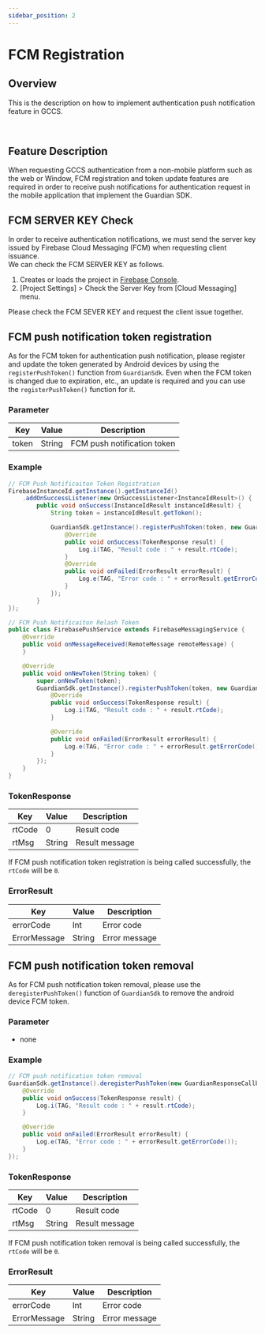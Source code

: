 ```yaml
---
sidebar_position: 2
---
```

# FCM Registration

## Overview
This is the description on how to implement authentication push notification feature in GCCS.

<br/>

## Feature Description
When requesting GCCS authentication from a non-mobile platform such as the web or Window, FCM registration and token update features are required in order to receive push notifications for authentication request in the mobile application that implement the Guardian SDK.

## FCM SERVER KEY Check
In order to receive authentication notifications, we must send the server key issued by Firebase Cloud Messaging (FCM) when requesting client issuance.   
We can check the FCM SERVER KEY as follows.
1. Creates or loads the project in [Firebase Console](https://console.firebase.google.com/).
2. [Project Settings] > Check the Server Key from [Cloud Messaging] menu.

Please check the FCM SEVER KEY and request the client issue together.

## FCM push notification token registration
As for the FCM token for authentication push notification, please register and update the token generated by Android devices by using the `registerPushToken()` function from `GuardianSdk`.
Even when the FCM token is changed due to expiration, etc., an update is required and you can use the `registerPushToken()` function for  it.

### Parameter
|Key|Value|Description|
|------|---|---|
|token|String|FCM push notification token|

### Example
```java
// FCM Push Notificaiton Token Registration
FirebaseInstanceId.getInstance().getInstanceId()
    .addOnSuccessListener(new OnSuccessListener<InstanceIdResult>() {
        public void onSuccess(InstanceIdResult instanceIdResult) {
            String token = instanceIdResult.getToken();

            GuardianSdk.getInstance().registerPushToken(token, new GuardianResponseCallback<TokenResponse>() {
                @Override
                public void onSuccess(TokenResponse result) {
                    Log.i(TAG, "Result code : " + result.rtCode);
                }
                @Override
                public void onFailed(ErrorResult errorResult) {
                    Log.e(TAG, "Error code : " + errorResult.getErrorCode());
                }
            });
        }
});

// FCM Push Notificaiton Relash Token
public class FirebasePushService extends FirebaseMessagingService {
    @Override
    public void onMessageReceived(RemoteMessage remoteMessage) {
    }

    @Override
    public void onNewToken(String token) {
        super.onNewToken(token);
        GuardianSdk.getInstance().registerPushToken(token, new GuardianResponseCallback<TokenResponse>() {
            @Override
            public void onSuccess(TokenResponse result) {
                Log.i(TAG, "Result code : " + result.rtCode);
            }

            @Override
            public void onFailed(ErrorResult errorResult) {
                Log.e(TAG, "Error code : " + errorResult.getErrorCode());
            }
        });
    }
}
```
### TokenResponse
|Key|Value|Description|
|------|---|---|
|rtCode|0|Result code|
|rtMsg|String|Result message|

If FCM push notification token registration is being called successfully, the `rtCode` will be `0`.

### ErrorResult
|Key|Value|Description|
|------|---|---|
|errorCode|Int|Error code|
|ErrorMessage|String|Error message|

## FCM push notification token removal
As for FCM push notification token removal, please use the `deregisterPushToken()` function of `GuardianSdk` to remove the android device FCM token.
### Parameter
- none

### Example
```java
// FCM push notification token removal
GuardianSdk.getInstance().deregisterPushToken(new GuardianResponseCallback<TokenResponse>() {
    @Override
    public void onSuccess(TokenResponse result) {
        Log.i(TAG, "Result code : " + result.rtCode);
    }

    @Override
    public void onFailed(ErrorResult errorResult) {
        Log.e(TAG, "Error code : " + errorResult.getErrorCode());
    }
});
```
### TokenResponse
|Key|Value|Description|
|------|---|---|
|rtCode|0|Result code|
|rtMsg|String|Result message|

If FCM push notification token removal is being called successfully, the `rtCode` will be `0`.

### ErrorResult
|Key|Value|Description|
|------|---|---|
|errorCode|Int|Error code|
|ErrorMessage|String|Error message|